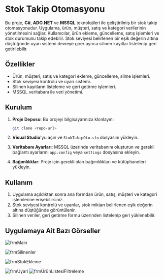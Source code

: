 # **Stok Takip Otomasyonu**

Bu proje, **C#**, **ADO.NET** ve **MSSQL** teknolojileri ile geliştirilmiş bir stok takip otomasyonudur. Uygulama, ürün, müşteri, satış ve kategori verilerinin yönetilmesini sağlar. Kullanıcılar, ürün ekleme, güncelleme, satış işlemleri ve stok durumunu takip edebilir. Stok seviyesi belirlenen bir eşik değerin altına düştüğünde uyarı sistemi devreye girer  ayrıca silinen kayıtlar listelenip geri getirilebilir. 

## **Özellikler**

- Ürün, müşteri, satış ve kategori ekleme, güncelleme, silme işlemleri.
- Stok seviyesi kontrolü ve uyarı sistemi.
- Silinen kayıtların listeleme ve geri getirme işlemleri.
- MSSQL veritabanı ile veri yönetimi.

## **Kurulum**

1. **Proje Deposu**: Bu projeyi bilgisayarınıza klonlayın:
    ```bash
    git clone <repo-url>
    ```

2. **Visual Studio**'yu açın ve `StokTakipOto.sln` dosyasını yükleyin.

3. **Veritabanı Ayarları**: MSSQL üzerinde veritabanını oluşturun ve gerekli bağlantı ayarlarını `app.config` veya `settings` dosyasına ekleyin.

4. **Bağımlılıklar**: Proje için gerekli olan bağımlılıkları ve kütüphaneleri yükleyin.

## **Kullanım**

1. Uygulama açıldıktan sonra ana formdan ürün, satış, müşteri ve kategori işlemlerine erişebilirsiniz.
2. Stok seviyesi kontrolü ve uyarılar, stok miktarı belirlenen eşik değerin altına düştüğünde görüntülenir.
3. Silinen veriler, geri getirme formu üzerinden listelenip geri yüklenebilir.

 ## **Uygulamaya Ait Bazı Görseller**

![frmMain](https://github.com/user-attachments/assets/86c368da-7bd4-4670-a25a-8ec5d34f2070)


![frmSilinenler](https://github.com/user-attachments/assets/1919e0f3-a5ff-4cc7-a26a-7c1d3b79aabd)


![frmStokEkleme](https://github.com/user-attachments/assets/0ca6c3e8-1b85-4191-88c4-d64ed356d84a)

![frmUyari](https://github.com/user-attachments/assets/56b8964e-2858-445e-bff2-4207ce28bb31)
![frmÜrünListesiFiltreleme](https://github.com/user-attachments/assets/9c0ca06c-ab24-46e0-8711-b5b1518fa0ab)


